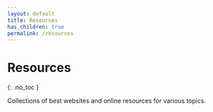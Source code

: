 ```yaml
---
layout: default
title: Resources
has_children: true
permalink: /resources
---
```


# Resources
{: .no_toc }

Collections of best websites and online resources for various topics.
